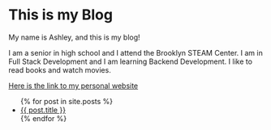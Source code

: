 # This is my Blog

My name is Ashley, and this is my blog!

I am a senior in high school and I attend the Brooklyn STEAM Center. I am in Full Stack Development and I am  learning Backend Development. I like to read books and watch movies. 

[Here is the link to my personal website](https://adalei1801.github.io/)

<ul>
  {% for post in site.posts %}
    <li>
      <a href="{{ post.url | relative_url }}">{{ post.title }}</a>
    </li>
  {% endfor %}
</ul>